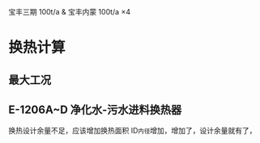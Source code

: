 宝丰三期 100t/a & 宝丰内蒙 100t/a ×4

# 换热计算
## 最大工况
## E-1206A~D 净化水-污水进料换热器
换热设计余量不足，应该增加换热面积
ID`内径`增加，增加了，设计余量就有了，

